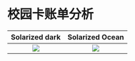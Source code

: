 # 校园卡账单分析
Solarized dark             |  Solarized Ocean
:-------------------------:|:-------------------------:
![](https://github.com/PanShi2016/Consumption_Analysis/blob/master/201801_consume_dinner.png) | ![](https://github.com/PanShi2016/Consumption_Analysis/blob/master/201801_consume.png)
